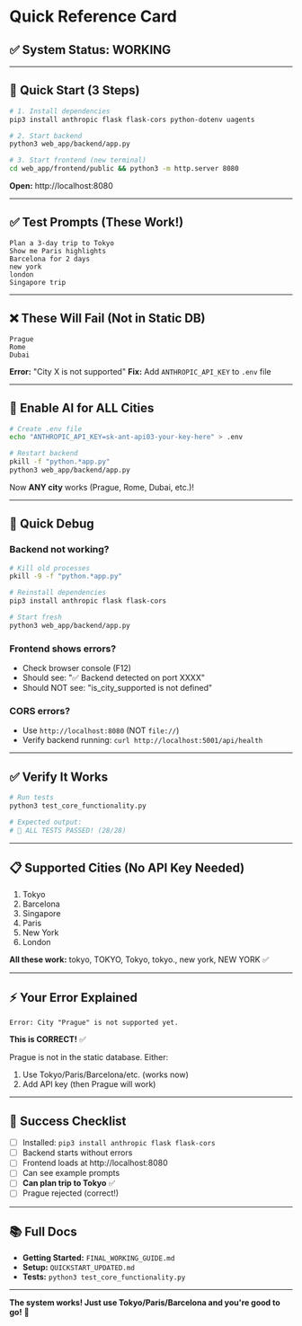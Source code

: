 # Quick Reference Card

## ✅ System Status: WORKING

---

## 🚀 Quick Start (3 Steps)

```bash
# 1. Install dependencies
pip3 install anthropic flask flask-cors python-dotenv uagents

# 2. Start backend
python3 web_app/backend/app.py

# 3. Start frontend (new terminal)
cd web_app/frontend/public && python3 -m http.server 8080
```

**Open:** http://localhost:8080

---

## ✅ Test Prompts (These Work!)

```
Plan a 3-day trip to Tokyo
Show me Paris highlights
Barcelona for 2 days
new york
london
Singapore trip
```

---

## ❌ These Will Fail (Not in Static DB)

```
Prague
Rome
Dubai
```

**Error:** "City X is not supported"
**Fix:** Add `ANTHROPIC_API_KEY` to `.env` file

---

## 🔑 Enable AI for ALL Cities

```bash
# Create .env file
echo "ANTHROPIC_API_KEY=sk-ant-api03-your-key-here" > .env

# Restart backend
pkill -f "python.*app.py"
python3 web_app/backend/app.py
```

Now **ANY city** works (Prague, Rome, Dubai, etc.)!

---

## 🐛 Quick Debug

### Backend not working?
```bash
# Kill old processes
pkill -9 -f "python.*app.py"

# Reinstall dependencies
pip3 install anthropic flask flask-cors

# Start fresh
python3 web_app/backend/app.py
```

### Frontend shows errors?
- Check browser console (F12)
- Should see: "✅ Backend detected on port XXXX"
- Should NOT see: "is_city_supported is not defined"

### CORS errors?
- Use `http://localhost:8080` (NOT `file://`)
- Verify backend running: `curl http://localhost:5001/api/health`

---

## ✅ Verify It Works

```bash
# Run tests
python3 test_core_functionality.py

# Expected output:
# 🎉 ALL TESTS PASSED! (28/28)
```

---

## 📋 Supported Cities (No API Key Needed)

1. Tokyo
2. Barcelona
3. Singapore
4. Paris
5. New York
6. London

**All these work:** tokyo, TOKYO, Tokyo, tokyo., new york, NEW YORK ✅

---

## ⚡ Your Error Explained

```
Error: City "Prague" is not supported yet.
```

**This is CORRECT!** ✅

Prague is not in the static database. Either:
1. Use Tokyo/Paris/Barcelona/etc. (works now)
2. Add API key (then Prague will work)

---

## 🎯 Success Checklist

- [ ] Installed: `pip3 install anthropic flask flask-cors`
- [ ] Backend starts without errors
- [ ] Frontend loads at http://localhost:8080
- [ ] Can see example prompts
- [ ] **Can plan trip to Tokyo** ✅
- [ ] Prague rejected (correct!)

---

## 📚 Full Docs

- **Getting Started:** `FINAL_WORKING_GUIDE.md`
- **Setup:** `QUICKSTART_UPDATED.md`
- **Tests:** `python3 test_core_functionality.py`

---

**The system works! Just use Tokyo/Paris/Barcelona and you're good to go!** 🎉

